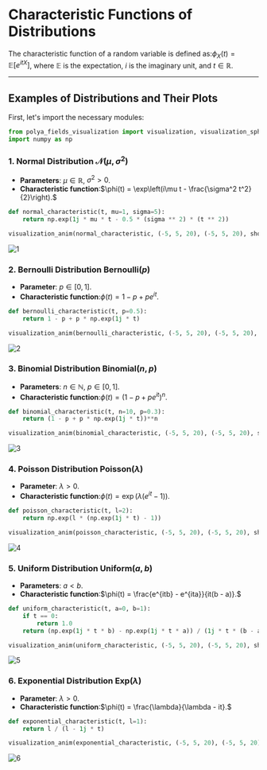 # Characteristic Functions of Distributions

The characteristic function of a random variable is defined as:$\phi_X(t) = \mathbb{E}\left[e^{itX}\right]$,
where $\mathbb{E}$ is the expectation, $i$ is the imaginary unit, and $t \in \mathbb{R}$.

---

## Examples of Distributions and Their Plots
First, let's import the necessary modules:
```python
from polya_fields_visualization import visualization, visualization_sphere, animate_sphere, visualization_anim
import numpy as np
```

### 1. Normal Distribution $\mathcal{N}(\mu, \sigma^2)$
- **Parameters**: $\mu \in \mathbb{R}$, $\sigma^2 > 0$.
- **Characteristic function**:$\phi(t) = \exp\left(i\mu t - \frac{\sigma^2 t^2}{2}\right).$
```python
def normal_characteristic(t, mu=1, sigma=5):
    return np.exp(1j * mu * t - 0.5 * (sigma ** 2) * (t ** 2))

visualization_anim(normal_characteristic, (-5, 5, 20), (-5, 5, 20), show_vectors=True, num_particles=100, title_plot="Graph of the characteristic function of the normal distribution")
```
![1](images/norm.gif)

### 2. Bernoulli Distribution $\text{Bernoulli}(p)$
- **Parameter**: $p \in [0, 1]$.
- **Characteristic function**:$\phi(t) = 1 - p + pe^{it}.$
```python
def bernoulli_characteristic(t, p=0.5):
    return 1 - p + p * np.exp(1j * t)

visualization_anim(bernoulli_characteristic, (-5, 5, 20), (-5, 5, 20), show_vectors=True, num_particles=100, title_plot="Graph of the characteristic function of the bernoulli distribution")
```
![2](images/bernoulli.gif)
### 3. Binomial Distribution $\text{Binomial}(n, p)$
- **Parameters**: $n \in \mathbb{N}$, $p \in [0, 1]$.
- **Characteristic function**:$\phi(t) = (1 - p + pe^{it})^n.$
```python
def binomial_characteristic(t, n=10, p=0.3):
    return (1 - p + p * np.exp(1j * t))**n

visualization_anim(binomial_characteristic, (-5, 5, 20), (-5, 5, 20), show_vectors=True, num_particles=100, title_plot="Graph of the characteristic function of the binomial distribution")
```
![3](images/binomial.gif)

### 4. Poisson Distribution $\text{Poisson}(\lambda)$
- **Parameter**: $\lambda > 0$.
- **Characteristic function**:$\phi(t) = \exp\left(\lambda(e^{it} - 1)\right).$
```python
def poisson_characteristic(t, l=2):
    return np.exp(l * (np.exp(1j * t) - 1))

visualization_anim(poisson_characteristic, (-5, 5, 20), (-5, 5, 20), show_vectors=True, num_particles=100, title_plot="Graph of the characteristic function of the Poisson distribution")
```
![4](images/poisson.gif)
### 5. Uniform Distribution $\text{Uniform}(a, b)$
- **Parameters**: $a < b$.
- **Characteristic function**:$\phi(t) = \frac{e^{itb} - e^{ita}}{it(b - a)}.$
```python
def uniform_characteristic(t, a=0, b=1):
    if t == 0:
        return 1.0
    return (np.exp(1j * t * b) - np.exp(1j * t * a)) / (1j * t * (b - a))

visualization_anim(uniform_characteristic, (-5, 5, 20), (-5, 5, 20), show_vectors=True, num_particles=100, title_plot="Graph of the characteristic function of the uniform distribution")
```
![5](images/uniform.gif)
### 6. Exponential Distribution $\text{Exp}(\lambda)$
- **Parameter**: $\lambda > 0$.
- **Characteristic function**:$\phi(t) = \frac{\lambda}{\lambda - it}.$
```python
def exponential_characteristic(t, l=1):
    return l / (l - 1j * t)

visualization_anim(exponential_characteristic, (-5, 5, 20), (-5, 5, 20), show_vectors=True, num_particles=100, title_plot="Graph of the characteristic function of the exponential distribution")
```
![6](images/exp.gif)
